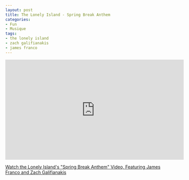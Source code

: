 ```yaml
---
layout: post
title: The Lonely Island - Spring Break Anthem
categories:
- Fun
- Musique
tags:
- the lonely island
- zach galifianakis
- james franco
---
```


<iframe width="560" height="315" src="http://www.youtube.com/embed/5Q9rLdxS7CE" frameborder="0">  </iframe>

[Watch the Lonely Island's "Spring Break Anthem" Video, Featuring James Franco and Zach Galifianakis][1]

[1]: http://pitchfork.com/news/50657-watch-the-lonely-islands-spring-break-anthem-video-featuring-james-franco-and-zach-galifianakis/